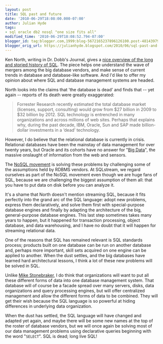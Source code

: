 ```yaml
---
layout: post
title: SQL past and future
date: '2010-06-29T18:08:00.000-07:00'
author: Julian Hyde
tags:
- sql oracle db2 nosql "one size fits all"
modified_time: '2010-06-29T18:08:52.794-07:00'
blogger_id: tag:blogger.com,1999:blog-5672165237896126100.post-4814397995264524607
blogger_orig_url: https://julianhyde.blogspot.com/2010/06/sql-past-and-future.html
---
```


Ken North, writing in Dr. Dobb's Journal, gives a
[nice overview of the long and storied history of SQL](http://www.drdobbs.com/blog/archives/2010/06/database_indust.html).
The piece helps
one understand the wave of mergers among the big database vendors, and
make sense of current trends in database and database-like
software. And I'd like to offer my opinion about where SQL and
database management systems are headed.

North looks into the claims that 'the database is dead' and finds that
-- yet again -- reports of its death were greatly exaggerated:

> Forrester Research recently estimated the total database market
> (licenses, support, consulting) would grow from $27 billion in 2009
> to $32 billion by 2012. SQL technology is entrenched in many
> organizations and across millions of web sites. Perhaps that
> explains why, during the past decade, IBM, Oracle, Sun and SAP made
> billion-dollar investments in a ‘dead’ technology.

However, I do believe that the relational database is currently in
crisis. Relational databases have been the mainstay of data management
for over twenty years, but Oracle and its cohorts have no answer for
"[Big Data](http://queue.acm.org/detail.cfm?id=1563874)",
the massive onslaught of information from the web and sensors.

The [NoSQL movement](https://en.wikipedia.org/wiki/NoSQL) is
solving these problems by challenging some of the assumptions held by
RDBMS vendors. At SQLstream, we regard ourselves as part of the NoSQL
movement even though we are huge fans of SQL, because we are
challenging the biggest assumption of them all: that you have to put
data on disk before you can analyze it.

It's a shame that North doesn't mention streaming SQL, because it fits
perfectly into the grand arc of the SQL language: adopt new problems,
express them declaratively, and solve them first with special-purpose
database engines and finally by adapting the architecture of the big,
general-purpose database engines. This last step sometimes takes many
years to happen, but it happened for transaction processing, object
database, and data warehousing, and I have no doubt that it will
happen for streaming relational data.

One of the reasons that SQL has remained relevant is SQL standards
process; products built on one database can be run on another database
and, perhaps more important, skill sets acquired on one engine can be
applied to another. When the dust settles, and the big databases have
learned hard architectural lessons, I think a lot of these new
problems will be solved in SQL.

Unlike [Mike Stonebraker](http://www.cs.brown.edu/~ugur/fits_all.pdf),
I do think that organizations will want to put all
these different forms of data into one database management
system. That database will of course be a facade spread over many
servers, disks, data organizations and query processing engines, but
will offer centralized management and allow the different forms of
data to be combined. They will get their wish because the SQL language
is so powerful at hiding differences in underlying data
organization.

When the dust has settled, the SQL language will have changed and
adapted yet again, and maybe there will be some new names at the top
of the roster of database vendors, but we will once again be solving
most of our data management problems using declarative queries
beginning with the word "`SELECT`". SQL is dead; long live SQL!
